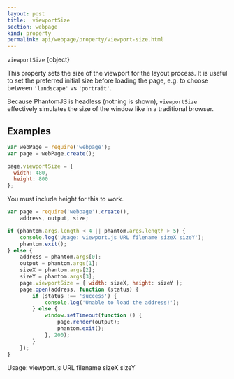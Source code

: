 ```yaml
---
layout: post
title:  viewportSize
section: webpage
kind: property
permalink: api/webpage/property/viewport-size.html
---
```


`viewportSize` {object}

This property sets the size of the viewport for the layout process. It is useful to set the preferred initial size before loading the page, e.g. to choose between `'landscape'` vs `'portrait'`.

Because PhantomJS is headless (nothing is shown), `viewportSize` effectively simulates the size of the window like in a traditional browser.

## Examples

```javascript
var webPage = require('webpage');
var page = webPage.create();

page.viewportSize = {
  width: 480,
  height: 800
};
```
You must include height for this to work.

```javascript
var page = require('webpage').create(),
	address, output, size;

if (phantom.args.length < 4 || phantom.args.length > 5) {
    console.log('Usage: viewport.js URL filename sizeX sizeY');
    phantom.exit();
} else {
    address = phantom.args[0];
    output = phantom.args[1];
    sizeX = phantom.args[2];
    sizeY = phantom.args[3];
    page.viewportSize = { width: sizeX, height: sizeY };
    page.open(address, function (status) {
        if (status !== 'success') {
            console.log('Unable to load the address!');
        } else {
            window.setTimeout(function () {
                page.render(output);
                phantom.exit();
            }, 200);
        }
    });
}
```
Usage: viewport.js URL filename sizeX sizeY






